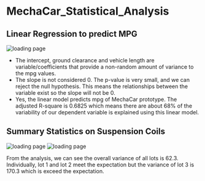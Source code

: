 # MechaCar_Statistical_Analysis

## Linear Regression to predict MPG

![loading page]( https://github.com/jkmom/MechaCar_Statistical_Analysis/blob/main/Resources/Mechacar_mpg.png)

* The intercept, ground clearance and vehicle length are variable/coefficients that provide a non-random amount of variance to the mpg values.
* The slope is not considered 0. The p-value is very small, and we can reject the null hypothesis. This means the relationships between the variable exist so the slope will not be 0.
* Yes, the linear model predicts mpg of MechaCar prototype. The adjusted R-square is 0.6825 which means there are about 68% of the variability of our dependent variable is explained using this linear model.


## Summary Statistics on Suspension Coils

![loading page]( https://github.com/jkmom/MechaCar_Statistical_Analysis/blob/main/Resources/PSI_summary.png)
![loading page]( https://github.com/jkmom/MechaCar_Statistical_Analysis/blob/main/Resources/Lot_summary.png)


  From the analysis, we can see the overall variance of all lots is 62.3. Individually, lot 1 and lot 2 meet the expectation but the variance of lot 3 is 170.3 which is exceed the expectation.

###
